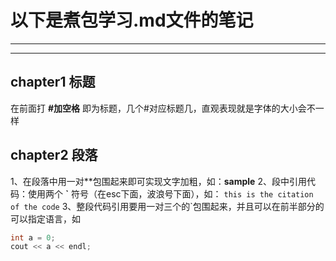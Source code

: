 # 以下是煮包学习.md文件的笔记
***
***
## chapter1 标题
在前面打 **#加空格** 即为标题，几个#对应标题几，直观表现就是字体的大小会不一样
## chapter2 段落
1、在段落中用一对**包围起来即可实现文字加粗，如：**sample**
2、段中引用代码：使用两个 **\`** 符号（在esc下面，波浪号下面），如：  `this is the citation of the code`
3、整段代码引用要用一对三个的\`包围起来，并且可以在前半部分的可以指定语言，如
```c++
int a = 0;
cout << a << endl;
```
